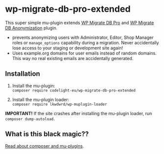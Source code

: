 # wp-migrate-db-pro-extended
This super simple mu-plugin extends [WP Migrate DB Pro](https://deliciousbrains.com/wp-migrate-db-pro/) and [WP Migrate DB Anonymization](https://github.com/deliciousbrains/wp-migrate-db-anonymization) plugin.

* prevents anonymizing users with Administrator, Editor, Shop Manager roles or `manage_options` capability during a migration. Never accidentally lose access to your staging or development site again!
* Uses example.org domains for user emails instead of random domains. This way no real existing emails are accidentally generated. 

## Installation
1. Install the mu-plugin:  
`composer require codelight-eu/wp-migrate-db-pro-extended`

2. Install the mu-plugin loader:  
`composer require lkwdwrd/wp-muplugin-loader`

**IMPORTANT!** If the site crashes after installing the mu-plugin loader, run `composer dump-autoload`.

## What is this black magic??
[Read about composer and mu-plugins](https://deliciousbrains.com/wordpress-must-use-plugins-composer/).
